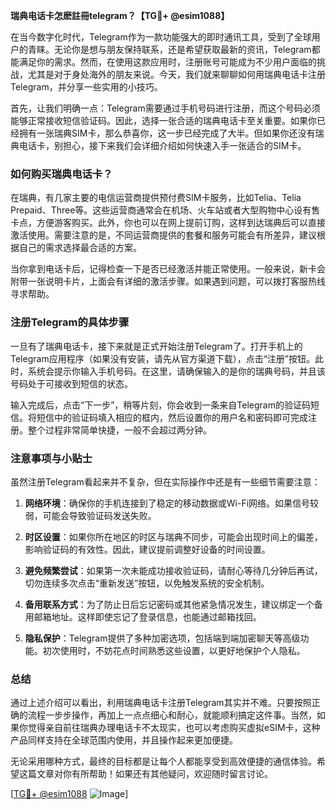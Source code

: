 **瑞典电话卡怎麽註冊telegram？【TG💪+ @esim1088】**

在当今数字化时代，Telegram作为一款功能强大的即时通讯工具，受到了全球用户的青睐。无论你是想与朋友保持联系，还是希望获取最新的资讯，Telegram都能满足你的需求。然而，在使用这款应用时，注册账号可能成为不少用户面临的挑战，尤其是对于身处海外的朋友来说。今天，我们就来聊聊如何用瑞典电话卡注册Telegram，并分享一些实用的小技巧。

首先，让我们明确一点：Telegram需要通过手机号码进行注册，而这个号码必须能够正常接收短信验证码。因此，选择一张合适的瑞典电话卡至关重要。如果你已经拥有一张瑞典SIM卡，那么恭喜你，这一步已经完成了大半。但如果你还没有瑞典电话卡，别担心，接下来我们会详细介绍如何快速入手一张适合的SIM卡。

### 如何购买瑞典电话卡？

在瑞典，有几家主要的电信运营商提供预付费SIM卡服务，比如Telia、Telia Prepaid、Three等。这些运营商通常会在机场、火车站或者大型购物中心设有售卡点，方便游客购买。此外，你也可以在网上提前订购，这样到达瑞典后可以直接激活使用。需要注意的是，不同运营商提供的套餐和服务可能会有所差异，建议根据自己的需求选择最合适的方案。

当你拿到电话卡后，记得检查一下是否已经激活并能正常使用。一般来说，新卡会附带一张说明卡片，上面会有详细的激活步骤。如果遇到问题，可以拨打客服热线寻求帮助。

### 注册Telegram的具体步骤

一旦有了瑞典电话卡，接下来就是正式开始注册Telegram了。打开手机上的Telegram应用程序（如果没有安装，请先从官方渠道下载），点击“注册”按钮。此时，系统会提示你输入手机号码。在这里，请确保输入的是你的瑞典号码，并且该号码处于可接收到短信的状态。

输入完成后，点击“下一步”，稍等片刻，你会收到一条来自Telegram的验证码短信。将短信中的验证码填入相应的框内，然后设置你的用户名和密码即可完成注册。整个过程非常简单快捷，一般不会超过两分钟。

### 注意事项与小贴士

虽然注册Telegram看起来并不复杂，但在实际操作中还是有一些细节需要注意：

1. **网络环境**：确保你的手机连接到了稳定的移动数据或Wi-Fi网络。如果信号较弱，可能会导致验证码发送失败。
   
2. **时区设置**：如果你所在地区的时区与瑞典不同步，可能会出现时间上的偏差，影响验证码的有效性。因此，建议提前调整好设备的时间设置。

3. **避免频繁尝试**：如果第一次未能成功接收验证码，请耐心等待几分钟后再试，切勿连续多次点击“重新发送”按钮，以免触发系统的安全机制。

4. **备用联系方式**：为了防止日后忘记密码或其他紧急情况发生，建议绑定一个备用邮箱地址。这样即使忘记了登录信息，也能通过邮箱找回。

5. **隐私保护**：Telegram提供了多种加密选项，包括端到端加密聊天等高级功能。初次使用时，不妨花点时间熟悉这些设置，以更好地保护个人隐私。

### 总结

通过上述介绍可以看出，利用瑞典电话卡注册Telegram其实并不难。只要按照正确的流程一步步操作，再加上一点点细心和耐心，就能顺利搞定这件事。当然，如果你觉得亲自前往瑞典办理电话卡不太现实，也可以考虑购买虚拟eSIM卡，这种产品同样支持在全球范围内使用，并且操作起来更加便捷。

无论采用哪种方式，最终的目标都是让每个人都能享受到高效便捷的通信体验。希望这篇文章对你有所帮助！如果还有其他疑问，欢迎随时留言讨论。

[[TG💪+ @esim1088](https://t.me/s/esim1088) ![Image](https://i.postimg.cc/4NQfJmqS/Snipaste-2025-05-13-00-14-12.png)]